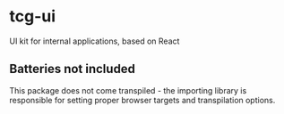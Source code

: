 # tcg-ui
UI kit for internal applications, based on React

## Batteries not included
This package does not come transpiled - the importing library is responsible for setting proper browser targets and transpilation options.
